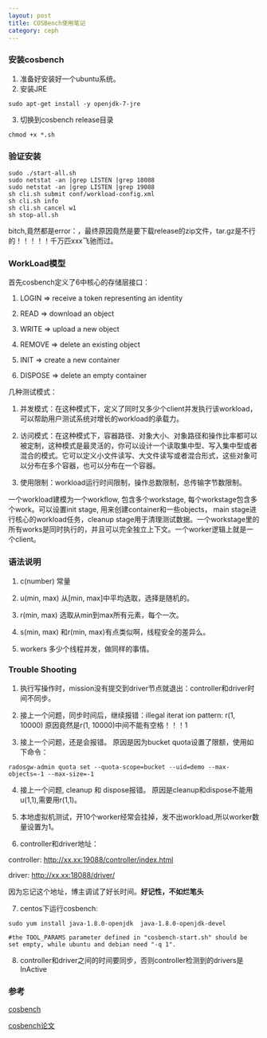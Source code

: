 ```yaml
---
layout: post
title: COSBench使用笔记
category: ceph
---
```


### 安装cosbench
1. 准备好安装好一个ubuntu系统。
2. 安装JRE
```
sudo apt-get install -y openjdk-7-jre
```
3. 切换到cosbench release目录
```
chmod +x *.sh
```

### 验证安装
```
sudo ./start-all.sh
sudo netstat -an |grep LISTEN |grep 18088
sudo netstat -an |grep LISTEN |grep 19088
sh cli.sh submit conf/workload-config.xml
sh cli.sh info
sh cli.sh cancel w1
sh stop-all.sh
```
bitch,竟然都是error：，最终原因竟然是要下载release的zip文件，tar.gz是不行的！！！！！千万匹xxx飞驰而过。

### WorkLoad模型
首先cosbench定义了6中核心的存储层接口：

1. LOGIN => receive a token representing an identity

2. READ => download an object

3. WRITE => upload a new object

4. REMOVE => delete an existing object

5. INIT => create a new container

6. DISPOSE => delete an empty container

几种测试模式：

1. 并发模式：在这种模式下，定义了同时又多少个client并发执行该workload，可以帮助用户测试系统对增长的workload的承载力。

2. 访问模式：在这种模式下，容器路径、对象大小、对象路径和操作比率都可以被定制，这种模式是最灵活的，你可以设计一个读取集中型、写入集中型或者混合的模式。它可以定义小文件读写、大文件读写或者混合形式，这些对象可以分布在多个容器，也可以分布在一个容器。

3. 使用限制：workload运行时间限制，操作总数限制，总传输字节数限制。

一个workload建模为一个workflow, 包含多个workstage, 每个workstage包含多个work。可以设置init stage, 用来创建container和一些objects， main stage进行核心的workload任务，cleanup stage用于清理测试数据。一个workstage里的所有works是同时执行的，并且可以完全独立上下文。一个worker逻辑上就是一个client。

### 语法说明
1. c(number) 常量

2. u(min, max) 从[min, max]中平均选取，选择是随机的。

3. r(min, max) 选取从min到max所有元素，每个一次。

4. s(min, max) 和r(min, max)有点类似啊，线程安全的差异么。

5. workers 多少个线程并发，做同样的事情。


### Trouble Shooting
1. 执行写操作时，mission没有提交到driver节点就退出：controller和driver时间不同步。

2. 接上一个问题，同步时间后，继续报错：illegal iterat    ion pattern: r(1, 10000)
原因竟然是r(1, 10000)中间不能有空格！！！1

3. 接上一个问题，还是会报错。
原因是因为bucket quota设置了限额，使用如下命令：
```
radosgw-admin quota set --quota-scope=bucket --uid=demo --max-objects=-1 --max-size=-1
```

4. 接上一个问题, cleanup 和 dispose报错。
原因是cleanup和dispose不能用u(1,1),需要用r(1,1)。

5. 本地虚拟机测试，开10个worker经常会挂掉，发不出workload,所以worker数量设置为1。


6. controller和driver地址：

controller: http://xx.xx:19088/controller/index.html

driver: http://xx.xx:18088/driver/

因为忘记这个地址，博主调试了好长时间。**好记性，不如烂笔头**

7. centos下运行cosbench:
```
sudo yum install java-1.8.0-openjdk  java-1.8.0-openjdk-devel

#the TOOL_PARAMS parameter defined in "cosbench-start.sh" should be set empty, while ubuntu and debian need "-q 1".
```

8. controller和driver之间的时间要同步，否则controller检测到的drivers是InActive

### 参考
[cosbench](https://github.com/intel-cloud/cosbench)

[cosbench论文](http://reins.se.sjtu.edu.cn/cosbench/qing_icpe13.pdf)
